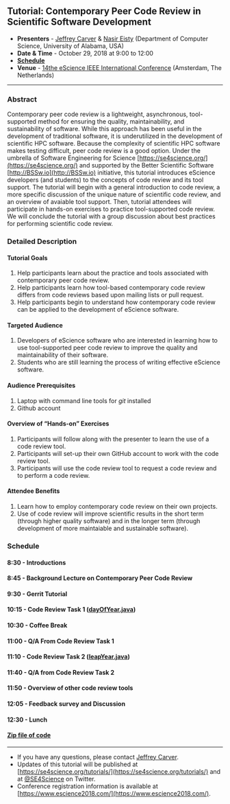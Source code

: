 
## Tutorial: Contemporary Peer Code Review in Scientific Software Development
* **Presenters** - [Jeffrey Carver](http://carver.cs.ua.edu/) & [Nasir Eisty](https://neisty.github.io/) (Department of Computer Science, University of Alabama, USA)
* **Date & Time** - October 29, 2018 at 9:00 to 12:00
* **[Schedule](#Schedule)**
* **Venue** - [14the eScience IEEE International Conference](https://www.escience2018.com/) (Amsterdam, The Netherlands)

---

### Abstract

Contemporary peer code review is a lightweight, asynchronous, tool-supported method for ensuring the quality, maintainability, and sustainability of software. While this approach has been useful in the development of traditional software, it is underutilized in the development of scientific HPC software. Because the complexity of scientific HPC software makes testing difficult, peer code review is a good option. Under the umbrella of Software Engineering for Science [https://se4science.org/](https://se4science.org/) and supported by the Better Scientific Software [http://BSSw.io](http://BSSw.io) initiative, this tutorial introduces eScience developers (and students) to the concepts of code review and its tool support. The tutorial will begin with a general introduction to code review, a more specific discussion of the unique nature of scientific code review, and an overview of avaiable tool support. Then, tutorial attendees will participate in hands-on exercises to practice tool-supported code review. We will conclude the tutorial with a group discussion about best practices for performing scientific code review.

### Detailed Description
#### Tutorial Goals
1. Help participants learn about the practice and tools associated with contemporary peer code review.
2. Help participants learn how tool-based contemporary code review differs from code reviews based upon mailing lists or pull request. 
3. Help participants begin to understand how contemporary code review can be applied to the development of eScience software. 

#### Targeted Audience
1. Developers of eScience software who are interested in learning how to use tool-supported peer code review to improve the quality and maintainability of their software. 
2. Students who are still learning the process of writing effective eScience software.

#### Audience Prerequisites
1. Laptop with command line tools for _git_ installed
2. Github account

#### Overview of “Hands-on” Exercises
1. Participants will follow along with the presenter to learn the use of a code review tool. 
2. Participants will set-up their own GitHub account to work with the code review tool. 
3. Participants will use the code review tool to request a code review and to perform a code review.

#### Attendee Benefits
1. Learn how to employ contemporary code review on their own projects.
2. Use of code review will improve scientific results in the short term (through higher quality software) and in the longer term (through development of more maintaiable and sustainable software).

### <a name="Schedule"></a>Schedule
#### 8:30 - Introductions
#### 8:45 - Background Lecture on Contemporary Peer Code Review
#### 9:30 - Gerrit Tutorial
#### 10:15 - Code Review Task 1 (<a href="dayOfYear.java">dayOfYear.java</a>)
#### 10:30 - Coffee Break
#### 11:00 - Q/A From Code Review Task 1
#### 11:10 - Code Review Task 2 (<a href="leapYear.java">leapYear.java</a>)
#### 11:40 - Q/A from Code Review Task 2
#### 11:50 - Overview of other code review tools
#### 12:05 - Feedback survey and Discussion
#### 12:30 - Lunch

#### <a href="CodeReview.zip">Zip file of code</a>

---
* If you have any questions, please contact [Jeffrey Carver](http://carver.cs.ua.edu/).
* Updates of this tutorial will be published at [https://se4science.org/tutorials/](https://se4science.org/tutorials/) and at [@SE4Science](https://twitter.com/SE4Science) on Twitter. 
* Conference registration information is available at [https://www.escience2018.com/](https://www.escience2018.com/).
